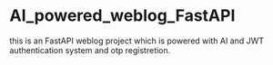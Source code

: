 # AI_powered_weblog_FastAPI
this is an FastAPI weblog project which is powered with AI and JWT authentication system and otp registretion.
